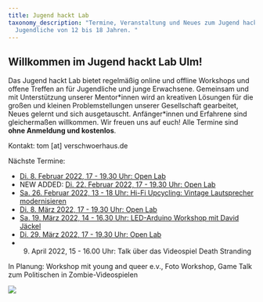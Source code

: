 ```yaml
---
title: Jugend hackt Lab
taxonomy_description: "Termine, Veranstaltung und Neues zum Jugend hackt Lab für
  Jugendliche von 12 bis 18 Jahren. "
---
```

## Willkommen im Jugend hackt Lab Ulm!

Das Jugend hackt Lab bietet regelmäßig online und offline Workshops und offene Treffen an für Jugendliche und junge Erwachsene. Gemeinsam und mit Unterstützung unserer Mentor\*innen wird an kreativen Lösungen für die großen und kleinen Problemstellungen unserer Gesellschaft gearbeitet, Neues gelernt und sich ausgetauscht. Anfänger\*innen und Erfahrene sind gleichermaßen willkommen. Wir freuen uns auf euch! Alle Termine sind **ohne Anmeldung und kostenlos**.

Kontakt: tom \[at] verschwoerhaus.de

Nächste Termine:[](https://verschwoerhaus.de/open-lab-is-back/)

* [Di. 8. Februar 2022, 17 - 19.30 Uhr: Open Lab](https://verschwoerhaus.de/open-lab-is-back/)
* NEW ADDED: [Di. 22. Februar 2022, 17 - 19.30 Uhr: Open Lab](https://verschwoerhaus.de/open-lab-is-back/)
* [](https://verschwoerhaus.de/open-lab-is-back/)[Sa. 26. Februar 2022, 13 - 18 Uhr: Hi-Fi Upcycling: Vintage Lautsprecher modernisieren ](https://verschwoerhaus.de/hi-fi-upcycling-vintage-lautsprecher-modernisieren/)
* [Di. 8. März 2022, 17 - 19.30 Uhr: Open Lab](https://verschwoerhaus.de/open-lab-is-back/)
* [](https://verschwoerhaus.de/open-lab-is-back/)[Sa. 19. März 2022, 14 - 16.30 Uhr: LED-Arduino Workshop mit David Jäckel](https://verschwoerhaus.de/led-arduino-workshop-im-januar-2022/) 
* [Di. 29. März 2022, 17 - 19.30 Uhr: Open Lab](https://verschwoerhaus.de/open-lab-is-back/)
* 9. April 2022, 15 - 16.00 Uhr: Talk über das Videospiel Death Stranding

In Planung: Workshop mit young and queer e.v., Foto Workshop, Game Talk zum Politischen in Zombie-Videospielen 

![](/wp-content/uploads/sponsors2022.png)